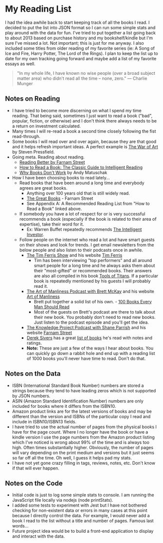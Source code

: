 # My Reading List

I had the idea awhile back to start keeping track of all the books I read. I decided to put the list into JSON format so I can run some simple stats and play around with the data for fun. I've tried to put together a list going back to about 2013 based on purchase history and my bookshelf/kindle but I'm sure I've missed a lot. Not important; this is just for me anyway. I also included some titles from older reading of my favorite series (ie: A Song of Ice and Fire, Harry Potter, The Lord of the Rings). I plan to keep the list up to date for my own tracking going forward and maybe add a list of my favorite essays as well.

> "In my whole life, I have known no wise people (over a broad subject matter area) who didn't read all the time – none, zero." — Charlie Munger

## Notes on Reading

- I have tried to become more discerning on what I spend my time reading. That being said, sometimes I just want to read a book ("bad", popular, fiction, or otherwise) and I don't think there always needs to be a return on investment calculated.
- Many times I will re-read a book a second time closely following the fist read-through.
- Some books I will read over and over again, because they are that good and it helps refresh important ideas. A perfect example is [The War of Art](https://www.amazon.com/dp/product/1936891026) by Steven Pressfield.
- Going meta. Reading about reading.
  - [Reading Better by Farnam Street](https://fs.blog/reading)
  - [How to Read a Book: The Classic Guide to Intelligent Reading](https://www.amazon.com/dp/product/0671212095)
  - [Why Books Don't Work](https://andymatuschak.org/books/) by Andy Matuschak
- How I have been choosing books to read lately...
  - Read books that have been around a long time and everybody agrees are great books.
    - Anything over 100 years old that is still widely read.
    - [The Great Books](https://fs.blog/2013/10/great-books) - Farnam Street
    - See Appendix A: A Recommended Reading List from "How to Read a Book" linked above.
  - If somebody you have a lot of respect for or is very successful recommends a book (especially if the book is related to their area of expertise), take their word for it.
    - Ex: Warren Buffet repeatedly recommends [The Intelligent Investor](https://www.amazon.com/dp/0060555661).
  - Follow people on the internet who read a lot and have smart guests on their shows and look for trends. I get email newsletters from the below people and also listen to their podcasts once in awhile.
    - [The Tim Ferris Show](https://tim.blog/podcast/) and his website [Tim Ferris](https://tim.blog/)
      - Tim has been interviewing "top performers" and all around smart people for a long time and he always asks them about their "most-gifted" or recommended books. Their answers are also all compiled in his book [Tools of Titans](https://www.amazon.com/dp/1328683788). If a particular book is repeatedly mentioned by his guests I will probably read it.
    - [The Art of Manliness Podcast with Brett McKay](https://www.artofmanliness.com/podcast/) and his website [Art of Manliness](https://www.artofmanliness.com/)
      - Brett put together a solid list of his own. - [100 Books Every Man Should Read](https://www.artofmanliness.com/articles/100-books-every-man-read/)
      - Most of the guests on Brett's podcast are there to talk about their new book. You probably don't need to read new books. Just listen to the podcast episode and you'll get the idea.
    - [The Knowledge Project Podcast with Shane Parrish](https://fs.blog/knowledge-project/) and his website [Farnam Street](https://fs.blog/)
    - [Derek Sivers](https://sive.rs) has a great [list of books](https://sive.rs/book) he's read with notes and ratings.
    - **Note:** These are just a few of the ways I hear about books. You can quickly go down a rabbit hole and end up with a reading list of 1000 books you'll never have time to read. Don't do that.

## Notes on the Data

- ISBN (International Standard Book Number) numbers are stored a strings because they tend to have leading zeros which is not supported by JSON numbers.
- ASIN (Amazon Standard Identification Number) numbers are only included for books where it differs from the ISBN10.
- Amazon product links are for the latest versions of books and may be different than the version and ISBNs of the particular copy I read and include in ISBN10/ISBN13 fields.
- I have tried to use the actual number of pages from the physical books I have for the page count. Where I no longer have the book or have a kindle version I use the page numbers from the Amazon product listing which I've noticed is wrong about 99% of the time and is always too high. Often times substantially higher. Obviously, the number of pages will vary depending on the print medium and versions but it just seems so far off all the time. Oh well, I guess it helps pad my stats.
- I have not yet gone crazy filling in tags, reviews, notes, etc. Don't know if that will ever happen.

## Notes on the Code

- Initial code is just to log some simple stats to console. I am running the JavaScript file locally via nodejs (node printStats).
- I added some tests to experiment with Jest but I have not bothered checking for non-existent data or errors in many cases at this point because I directly control the data. For example, I would never add a book I read to the list without a title and number of pages. Famous last words...
- Future project idea would be to build a front-end application to display and interact with the data.
